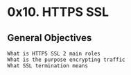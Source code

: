 # 0x10. HTTPS SSL

## General Objectives
    What is HTTPS SSL 2 main roles
    What is the purpose encrypting traffic
    What SSL termination means